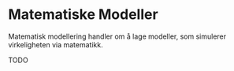 # Matematiske Modeller

Matematisk modellering handler om å lage modeller, som simulerer virkeligheten via matematikk.

TODO
